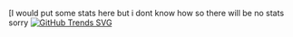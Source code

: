 [I would put some stats here but i dont know how so there will be no stats sorry
[![GitHub Trends SVG](https://api.githubtrends.io/user/svg/Kopydy/langs?time_range=one_year&include_private=true&theme=dark)](https://githubtrends.io)
